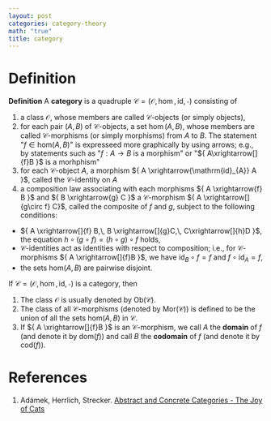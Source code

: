 ```yaml
---
layout: post
categories: category-theory
math: "true"
title: category
---
```

# Definition

**Definition** A **category** is a quadruple ${ \mathcal{C}=(\mathcal{O},\hom,\mathrm{id},\circ) }$ consisting of
1. a class ${ \mathcal{O} }$, whose members are called ${ \mathcal{C} }$-objects (or simply objects),
2. for each pair ${ (A,B) }$ of ${ \mathcal{C} }$-objects, a set ${ \hom(A,B) }$, whose members are called ${ \mathcal{C} }$-morphisms (or simply morphisms) from ${ A }$ to ${ B }$. The statement "${ f \in \mathrm{hom}(A,B) }$" is expresseed more graphically by using arrows; e.g., by statements such as "${ f: A \to B }$ is a morphism" or "${ A\xrightarrow[]{f}B }$ is a morhphism"
3. for each ${ \mathcal{C} }$-object ${ A }$, a morphism ${ A \xrightarrow{\mathrm{id}_{A}} A }$, called the ${ \mathcal{C} }$-identity on ${ A }$
4. a composition law associating with each morphisms ${ A \xrightarrow{f} B }$ and ${ B \xrightarrow{g} C }$ a ${ \mathcal{C} }$-morphism ${ A \xrightarrow[]{g\circ f} C}$, called the composite of ${ f }$ and ${ g }$, subject to the following conditions:
-  ${ A \xrightarrow[]{f} B,\, B \xrightarrow[]{g}C,\, C\xrightarrow[]{h}D }$, the equation ${ h\circ (g \circ f) = (h \circ g ) \circ f }$ holds,
- ${ \mathcal{C} }$-identities act as identities with respect to composition; i.e., for ${ \mathcal{C} }$-morphisms ${ A \xrightarrow[]{f}B }$, we have ${ \mathrm{id}_{B} \circ f=f}$ and ${ f \circ \mathrm{id}_{A} = f}$, 
- the sets ${ \mathrm{hom}(A,B) }$ are pairwise disjoint.

If ${ \mathcal{C}=(\mathcal{O},\hom,\mathrm{id},\circ)}$ is a category, then
1. The class ${ \mathcal{O} }$ is usually denoted by ${ \mathrm{Ob}(\mathcal{C}) }$.
2. The class of all ${ \mathcal{C} }$-morphisms (denoted by ${ \mathrm{Mor}(\mathcal{C})) }$ is defined to be the union of all the sets ${ \mathrm{hom}(A,B) }$ in ${ \mathcal{C} }$.
3. If ${ A \xrightarrow[]{f}B }$ is an ${ \mathcal{C} }$-morphism, we call ${ A }$ the **domain** of ${ f }$ (and denote it by ${ \mathrm{dom}(f) }$) and call ${ B }$ the **codomain** of ${ f }$ (and denote it by ${ \mathrm{cod}(f) }$).

# References

1. Adámek, Herrlich, Strecker. [Abstract and Concrete Categories - The Joy of Cats](http://katmat.math.uni-bremen.de/acc/)